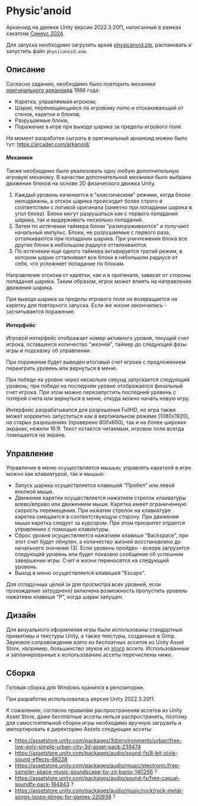 # Physic'anoid

Арканоид на движке Unity версии 2022.3.20f1, написанный в рамках хакатона [Синеус 2024](https://sineys.ru).

Для запуска необходимо загрузить архив [physicanoid.zip](physicanoid.zip), распаковать и запустить файл `physicanoid.exe`.

## Описание

Согласно заданию, необходимо было повторить механики [оригинального арканоида](https://ru.wikipedia.org/wiki/Arkanoid) 1986 года:
- Каретка, управляемая игроком;
- Шарик, перемещающийся по игровому полю и отскакивающий от стенок, каретки и блоков;
- Разрушаемые блоки;
- Поражение в игре при выходе шарика за пределы игрового поля.

На момент разработки сыграть в оригинальный арканоид можно было тут: https://arcader.com/arkanoid/

#### Механики
Также необходимо было реализовать одну любую дополнительную игровую механику. В качестве дополнительной механики было выбрано движение блоков на основе 2D физического движка Unity.

1. Каждый уровень начинается в "классическом" режиме, когда блоки неподвижны, а отскок шарика происходит более строго в соответствии с логикой оригинала (заметно при попадании шарика в угол блока). Блоки могут разрушаться как с первого попадания шарика, так и выдерживать несколько попаданий.
2. Затем по истечении таймера блоки "размораживаются" и получают начальный импульс. Блоки, не разрушаемые с первого раза, отталкиваются при попадании шарика. При уничтожении блока все другие блоки в небольшом радиусе отталкиваются.
3. По истечении еще одного таймера активируется третий режим, в котором шарик отталкивает все блоки в небольшом радиусе от себя, что усложняет попадание по блокам.

Направление отскока от каретки, как и в оригинале, зависит от стороны попадания шарика. Таким образом, игрок может влиять на направление движения шарика.

При выходе шарика за пределы игрового поля он возвращается на каретку для повторного запуска. Если же жизни закончились - засчитывается поражение.

#### Интерфейс
Игровой интерфейс отображает номер активного уровня, текущий счет игрока, оставшееся количество "жизней", таймер до следующей фазы игры и подсказку об управлении.

При поражении будет выведен итоговый счет игрока с предложением переиграть уровень или вернуться в меню.

При победе на уровне через несколько секунд запускается следующий уровень; при победе на последнем уровне отображается финальный счет игрока. При этом можно перезапустить последний уровень с потерей счета или вернуться в меню, откуда можно начать новую игру.

Интерфейс разрабатывался для разрешения FullHD, но игра также может корректно запуститься как в вертикальном режиме (1080x1920), на старых разрешениях (проверено 800x600), так и на более широких экранах, нежели 16:9. Текст остается читаемым, игровое поле всегда помещается на экране.

## Управление

Управление в меню осуществляется мышью; управлять кареткой в игре можно как клавиатурой, так и мышью:
- Запуск шарика осуществляется клавишей "Пробел" или левой кнопкой мыши.
- Движение каретки осуществляется нажатием стрелок клаиватуры влево/вправо или движением мыши. Каретка имеет ограниченную скорость перемещения. При нажатии стрелок на клавиатуре каретка смещается в соответствующую сторону. При движении мыши каретка следует за курсором. При этом приоритет отдается управлению с помощью клавиатуры.
- Сброс уровня осуществляется нажатием клавиши "Backspace", при этот счет будет обнулен, а количество жизней восстановлено до начального значения (3). Если уровень пройден - вскоре загрузится следующий уровень или будет показано сообщение об успешном завершении игры. Счет и жизни переносятся на следующий уровень.
- Выход в меню осуществляется клавишей "Escape".

Для отладочных целей (и для просмотра всех уровней, если прохождение затруднено) включена возможность пропустить уровень нажатием клавиши "P", когда шарик запущен.

## Дизайн
Для визуального оформления игры были использованы стандартные примитивы и текстуры Unity, а также текстуры, созданные в Gimp. Звуковое сопровождение взято из бесплатных ассетов из Unity Asset Store, например, большинство звуков из [этого](https://assetstore.unity.com/packages/audio/sound-fx/8-bit-style-sound-effects-68228) ассета. Использованные и запланированные к использованию ассеты перечислены ниже.

## Сборка

Готовая сборка для Windows хранится в репозитории.

При разработке использовалась версия Unity 2022.3.20f1.

К сожалению, согласно правилам распространения ассетов из Unity Asset Store, даже бесплатные ассеты нельзя распространять, поэтому для самостоятельной сборки игры необходимо вручную загрузить и импортировать в директорию Assets следующие ассеты:
- https://assetstore.unity.com/packages/3d/environments/urban/free-low-poly-simple-urban-city-3d-asset-pack-239474
- https://assetstore.unity.com/packages/audio/sound-fx/8-bit-style-sound-effects-68228
- https://assetstore.unity.com/packages/audio/music/electronic/free-sampler-space-music-soundscape-by-zx-banjo-140266 ?
- https://assetstore.unity.com/packages/audio/sound-fx/free-casual-soundfx-pack-164843 ?
- https://assetstore.unity.com/packages/audio/music/rock/rock-metal-songs-loops-stings-for-games-220938 ?
